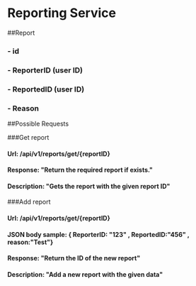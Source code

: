 [//]: # (Please document your code :&#41;)

# Reporting Service

##Report 
### - id
### - ReporterID (user ID)
### - ReportedID (user ID)
### - Reason


##Possible Requests

###Get report 
#### Url: /api/v1/reports/get/{reportID}
#### Response: "Return the required report if exists."
#### Description: "Gets the report with the given report ID"

###Add report
#### Url: /api/v1/reports/get/{reportID}
#### JSON body sample: { ReporterID: "123" , ReportedID:"456" , reason:"Test"}
#### Response: "Return the ID of the new report"
#### Description: "Add a new report with the given data"


